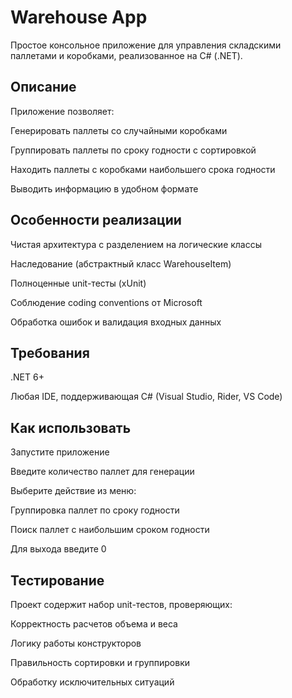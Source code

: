 # Warehouse App

Простое консольное приложение для управления складскими паллетами и коробками, реализованное на C# (.NET).

## Описание

Приложение позволяет:

Генерировать паллеты со случайными коробками

Группировать паллеты по сроку годности с сортировкой

Находить паллеты с коробками наибольшего срока годности

Выводить информацию в удобном формате

## Особенности реализации

Чистая архитектура с разделением на логические классы

Наследование (абстрактный класс WarehouseItem)

Полноценные unit-тесты (xUnit)

Соблюдение coding conventions от Microsoft

Обработка ошибок и валидация входных данных

## Требования

.NET 6+

Любая IDE, поддерживающая C# (Visual Studio, Rider, VS Code)

## Как использовать

Запустите приложение

Введите количество паллет для генерации

Выберите действие из меню:

Группировка паллет по сроку годности

Поиск паллет с наибольшим сроком годности

Для выхода введите 0

## Тестирование

Проект содержит набор unit-тестов, проверяющих:

Корректность расчетов объема и веса

Логику работы конструкторов

Правильность сортировки и группировки

Обработку исключительных ситуаций